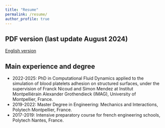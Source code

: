 ```yaml
---
title: "Resume"
permalink: /resume/
author_profile: true
---
```


## PDF version (last update August 2024)

[English version](/_data/CV-Raveleau-en.pdf)

## Main experience and degree
- 2022-2025: PhD in Computational Fluid Dynamics applied to the simulation of blood platelets adhesion on structured surfaces, under the supervision of Franck Nicoud and Simon Mendez at Institut Montpelliérain Alexander Grothendieck (IMAG), University of Montpellier, France.
- 2019-2022: Master Degree in Engineering: Mechanics and Interactions, Polytech Montpellier, France.
- 2017-2019: Intensive preparatory course for french engineering schools, Polytech Nantes, France.

